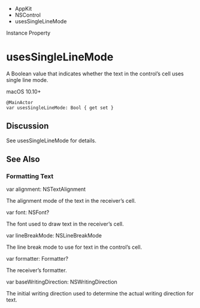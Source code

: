

- AppKit
- NSControl
-  usesSingleLineMode 

Instance Property

# usesSingleLineMode

A Boolean value that indicates whether the text in the control’s cell uses single line mode.

macOS 10.10+

``` source
@MainActor
var usesSingleLineMode: Bool { get set }
```

## Discussion

See usesSingleLineMode for details.

## See Also

### Formatting Text

var alignment: NSTextAlignment

The alignment mode of the text in the receiver’s cell.

var font: NSFont?

The font used to draw text in the receiver’s cell.

var lineBreakMode: NSLineBreakMode

The line break mode to use for text in the control’s cell.

var formatter: Formatter?

The receiver’s formatter.

var baseWritingDirection: NSWritingDirection

The initial writing direction used to determine the actual writing direction for text.


